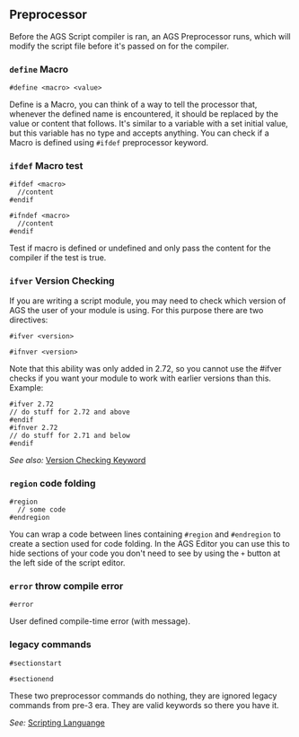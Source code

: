## Preprocessor

Before the AGS Script compiler is ran, an AGS Preprocessor runs, which will modify the script file before it's passed on for the compiler.

### `define` Macro

`#define <macro> <value>`

Define is a Macro, you can think of a way to tell the processor that, whenever the defined name is encountered, it should be replaced by the value or content that follows. It's similar to a variable with a set initial value, but this variable has no type and accepts anything. You can check if a Macro is defined using `#ifdef` preprocessor keyword.


### `ifdef` Macro test 

```
#ifdef <macro>
  //content
#endif
```

```
#ifndef <macro>
  //content
#endif
```


Test if macro is defined or undefined and only pass the content for the compiler if the test is true.


### `ifver` Version Checking 

If you are writing a script module, you may need to check which version of AGS the user of your module is using.
For this purpose there are two directives:

`#ifver <version>`

`#ifnver <version>`

Note that this ability was only added in 2.72, so you cannot use the #ifver checks if you want your module to work with earlier versions than this. Example:

```
#ifver 2.72
// do stuff for 2.72 and above
#endif
#ifnver 2.72
// do stuff for 2.71 and below
#endif
```

_See also:_ [Version Checking Keyword](ScriptKeywords#version-checking)


### `region` code folding

```
#region
  // some code
#endregion
```

You can wrap a code between lines containing `#region` and `#endregion` to create a section used for code folding. In the AGS Editor you can use this to hide sections of your code you don't need to see by using the `+` button at the left side of the script editor.


### `error` throw compile error

`#error`

User defined compile-time error (with message).

### legacy commands
```
#sectionstart
```
```
#sectionend
```
These two preprocessor commands do nothing, they are ignored legacy commands from pre-3 era. 
They are valid keywords so there you have it.

 
_See:_ [Scripting Languange](ScriptingLanguage)
